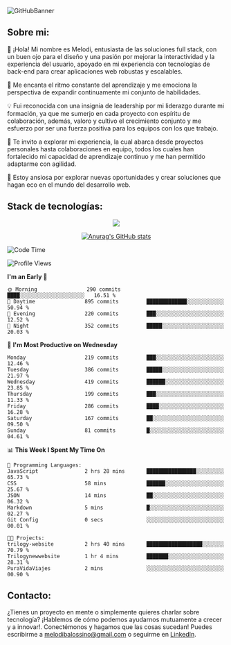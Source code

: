 ![GitHubBanner](https://github.com/MelBalossino/MelBalossino/assets/124601449/c1bfc12f-f708-4d5e-a44c-cbc714e582b2)

## Sobre mi:

🤗 ¡Hola! Mi nombre es Melodi, entusiasta de las soluciones full stack, con un buen ojo para el diseño y una pasión por mejorar la interactividad y la experiencia del usuario, apoyado en mi experiencia con tecnologías de back-end para crear aplicaciones web robustas y escalables.

🚀 Me encanta el ritmo constante del aprendizaje y me emociona la perspectiva de expandir continuamente mi conjunto de habilidades.

💡 Fui reconocida con una insignia de leadership por mi liderazgo durante mi formación, ya que me sumerjo en cada proyecto con espíritu de colaboración, además, valoro y cultivo el crecimiento conjunto y me esfuerzo por ser una fuerza positiva para los equipos con los que trabajo.

💼 Te invito a explorar mi experiencia, la cual abarca desde proyectos personales hasta colaboraciones en equipo, todos los cuales han fortalecido mi capacidad de aprendizaje continuo y me han permitido adaptarme con agilidad.

🤗 Estoy ansiosa por explorar nuevas oportunidades y crear soluciones que hagan eco en el mundo del desarrollo web. 

## Stack de tecnologías:
<p align="center">
  <a href="https://skillicons.dev">
    <img src="https://skillicons.dev/icons?i=js,html,css,react,vite,webpack,redux,nodejs,express,postgres,sequelize,git,github,vscode,figma,materialui,tailwind" />
  </a>
</p>

<div align="center">
  
[![Anurag's GitHub stats](https://github-readme-stats.vercel.app/api?username=melbalossino&count_private=true&show_icons=true&theme=onedark)](https://github.com/anuraghazra/github-readme-stats)
</div>

<!--START_SECTION:waka-->
![Code Time](http://img.shields.io/badge/Code%20Time-75%20hrs%2011%20mins-blue)

![Profile Views](http://img.shields.io/badge/Profile%20Views-42-blue)

**I'm an Early 🐤** 

```text
🌞 Morning                290 commits         ████░░░░░░░░░░░░░░░░░░░░░   16.51 % 
🌆 Daytime                895 commits         █████████████░░░░░░░░░░░░   50.94 % 
🌃 Evening                220 commits         ███░░░░░░░░░░░░░░░░░░░░░░   12.52 % 
🌙 Night                  352 commits         █████░░░░░░░░░░░░░░░░░░░░   20.03 % 
```
📅 **I'm Most Productive on Wednesday** 

```text
Monday                   219 commits         ███░░░░░░░░░░░░░░░░░░░░░░   12.46 % 
Tuesday                  386 commits         █████░░░░░░░░░░░░░░░░░░░░   21.97 % 
Wednesday                419 commits         ██████░░░░░░░░░░░░░░░░░░░   23.85 % 
Thursday                 199 commits         ███░░░░░░░░░░░░░░░░░░░░░░   11.33 % 
Friday                   286 commits         ████░░░░░░░░░░░░░░░░░░░░░   16.28 % 
Saturday                 167 commits         ██░░░░░░░░░░░░░░░░░░░░░░░   09.50 % 
Sunday                   81 commits          █░░░░░░░░░░░░░░░░░░░░░░░░   04.61 % 
```


📊 **This Week I Spent My Time On** 

```text
💬 Programming Languages: 
JavaScript               2 hrs 28 mins       ████████████████░░░░░░░░░   65.73 % 
CSS                      58 mins             ██████░░░░░░░░░░░░░░░░░░░   25.67 % 
JSON                     14 mins             ██░░░░░░░░░░░░░░░░░░░░░░░   06.32 % 
Markdown                 5 mins              █░░░░░░░░░░░░░░░░░░░░░░░░   02.27 % 
Git Config               0 secs              ░░░░░░░░░░░░░░░░░░░░░░░░░   00.01 % 

🐱‍💻 Projects: 
trilogy-website          2 hrs 40 mins       ██████████████████░░░░░░░   70.79 % 
Trilogynewwebsite        1 hr 4 mins         ███████░░░░░░░░░░░░░░░░░░   28.31 % 
PuraVidaViajes           2 mins              ░░░░░░░░░░░░░░░░░░░░░░░░░   00.90 % 
```


<!--END_SECTION:waka-->

## Contacto:
¿Tienes un proyecto en mente o simplemente quieres charlar sobre tecnología? ¡Hablemos de cómo podemos ayudarnos mutuamente a crecer y a innovar!. Conectémonos y hagamos que las cosas sucedan! Puedes escribirme a melodibalossino@gmail.com o seguirme en [LinkedIn](https://www.linkedin.com/in/melody-balossino-26745021b).


<!--
**MelBalossino/MelBalossino** is a ✨ _special_ ✨ repository because its `README.md` (this file) appears on your GitHub profile.



Here are some ideas to get you started:

- 🔭 I’m currently working on ...
- 🌱 I’m currently learning ...
- 👯 I’m looking to collaborate on ...
- 🤔 I’m looking for help with ...
- 💬 Ask me about ...
- 📫 How to reach me: ...
- 😄 Pronouns: ...
- ⚡ Fun fact: ...
-->
